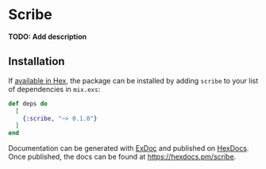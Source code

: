 # Scribe

**TODO: Add description**

## Installation

If [available in Hex](https://hex.pm/docs/publish), the package can be installed
by adding `scribe` to your list of dependencies in `mix.exs`:

```elixir
def deps do
  [
    {:scribe, "~> 0.1.0"}
  ]
end
```

Documentation can be generated with [ExDoc](https://github.com/elixir-lang/ex_doc)
and published on [HexDocs](https://hexdocs.pm). Once published, the docs can
be found at <https://hexdocs.pm/scribe>.

